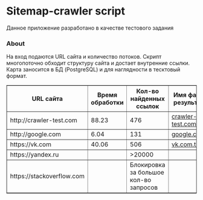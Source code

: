 # Sitemap-crawler script
Данное приложение разработано в качестве тестового задания
### About
На вход подаются  URL сайта и количество потоков. Скрипт многопоточно обходит структуру сайта и достает внутренние ссылки. Карта заносится в БД (PostgreSQL) и для наглядности в тесктовый формат.
<table border="1">
   <tr>
    <th>URL сайта</th>
    <th>Время обработки</th>
    <th>Кол-во найденных ссылок</th>
    <th>Имя файла с результатом</th>
    <th>Threads</th>
   </tr>
   <tr>
    <td>http://crawler-test.com</td>
    <td>88.23</td>
    <td>476</td>
    <td><a href="files/crawler-test.com.txt">crawler-test.com.txt</a></td>
    <td>5</td>
    </tr>
    <td>http://google.com</td>
    <td>6.04</td>
    <td>131</td>
    <td><a href="files/google.com.txt">google.com.txt</a></td>
    <td>5</td>
    </tr>
    <td>https://vk.com</td>
    <td>40.06</td>
    <td>506</td>
    <td><a href="files/vk.com.txt">vk.com.txt</a></td>
    <td>5</td>
    </tr>
    <td>https://yandex.ru</td>
    <td></td>
    <td>>20000</td>
    <td></td>
    <td>5</td>
    </tr>
    <td>https://stackoverflow.com</td>
    <td></td>
    <td>Блокировка за большое кол-во запросов</td>
    <td><a href=></a></td>
    <td>5</td>
    </tr>
 </table>
